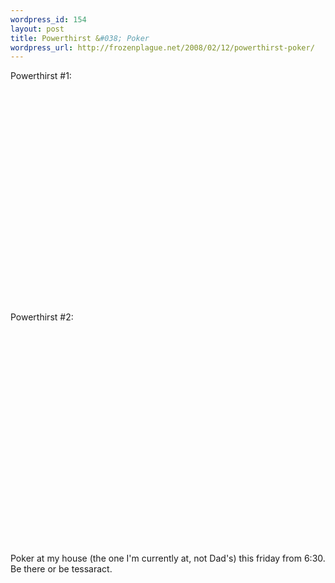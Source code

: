 ```yaml
--- 
wordpress_id: 154
layout: post
title: Powerthirst &#038; Poker
wordpress_url: http://frozenplague.net/2008/02/12/powerthirst-poker/
---
```

Powerthirst #1:<object width="425" height="355"><param name="movie" value="http://www.youtube.com/v/qRuNxHqwazs&rel=1"></param><param name="wmode" value="transparent"></param><embed src="http://www.youtube.com/v/qRuNxHqwazs&rel=1" type="application/x-shockwave-flash" wmode="transparent" width="425" height="355"></embed></object>

Powerthirst #2: <object width="425" height="355"><param name="movie" value="http://www.youtube.com/v/t-3qncy5Qfk&rel=1"></param><param name="wmode" value="transparent"></param><embed src="http://www.youtube.com/v/t-3qncy5Qfk&rel=1" type="application/x-shockwave-flash" wmode="transparent" width="425" height="355"></embed></object>

Poker at my house (the one I'm currently at, not Dad's) this friday from 6:30. Be there or be tessaract.
